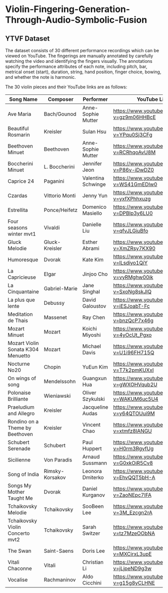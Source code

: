 # Violin-Fingering-Generation-Through-Audio-Symbolic-Fusion

## YTVF Dataset
The dataset consists of 30 different performance recordings which can be viewed on YouTube. The fingerings are manually annotated by carefully watching the video and identifying the fingers visually. The annotations specify the performance attributes of each note, including pitch, bar, metrical onset (start), duration, string, hand position, finger choice, bowing, and whether the note is harmonic.

The 30 violin pieces and their YouTube links are as follows:

| Song Name   | Composer | Performer | YouTube Link |
| ----------- | ----------- | ----------- |----------- |
| Ave Maria   | Bach/Gounod |Anne-Sophie Mutter | https://www.youtube.com/watch?v=gz9m06HHBcE |
| Beautiful Rosmarin   | Kreisler |Sulan Hsu | https://www.youtube.com/watch?v=YPqu0Sj3CFg |
| Beethoven Minuet   | Beethoven |Anne-Sophie Mutter | https://www.youtube.com/watch?v=RCRhqoAvU8M |
| Boccherini Minuet   | L. Boccherini |Jennifer Jeon | https://www.youtube.com/watch?v=P86v-iDwDZ0 |
|Caprice 24	|Paganini	|Valentina Schwinge|	https://www.youtube.com/watch?v=WS41GmEDlw0|
|Czardas	|Vittorio Monti	|Jenny Yun	|https://www.youtube.com/watch?v=yxfXPhhxuzg|
|Estrellita	|Ponce/Heifetz	|Domenico Masiello	|https://www.youtube.com/watch?v=DPBlp3y6LU0|
|Four seasons winter mvt1	|Vivaldi	|Danielle Liu	|https://www.youtube.com/watch?v=qfvJLGiuBfo|
|Gluck Melodie	|Gluck-Kreisler	|Esther Abrami	|https://www.youtube.com/watch?v=XmZRsy7KX90|
|Humoresque	|Dvorak	|Kate Kim	|https://www.youtube.com/watch?v=lLsdiyo1QiY|
|La Capricieuse	|Elgar	|Jinjoo Cho	|https://www.youtube.com/watch?v=vyRMghw00ik|
|La Cinquantaine	|Gabriel-Marie	|Jane Singhal	|https://www.youtube.com/watch?v=SxoNg8skJlQ|
|La plus que lente	|Debussy	|David Galoustov	|https://www.youtube.com/watch?v=iESJoabT-Fc|
|Meditation de Thais	|Massenet	|Ray Chen	|https://www.youtube.com/watch?v=bnzQcP7x46g|
|Mozart Minuet	|Mozart	|Koichi Miyoshi	|https://www.youtube.com/watch?v=4yOcUt_Pgxo|
|Mozart Violin Sonata K304 Menuetto	|Mozart	|Michael Davis	|https://www.youtube.com/watch?v=U1i96FH715Q|
|Nocturne No20	|Chopin	|YuEun Kim	|https://www.youtube.com/watch?v=T7k2pmKUXxI|
|On wings of song	|Mendelssohn	|Guangxun Hua	|https://www.youtube.com/watch?v=gWXOHVqub2U|
|Polonaise Brilliante	|Wieniawski	|Oliver Szykulski	|https://www.youtube.com/watch?v=WAKUM6uc5U4|
|Praeludium and Allegro	|Kreisler	|Jacqueline Audas	|https://www.youtube.com/watch?v=y64QTOUui9M|
|Rondino on a Theme by Beethoven	|Kreisler	|Vincent Chao	|https://www.youtube.com/watch?v=xtmfz8lANGU|
|Schubert Serenade	|Schubert	|Paul Huppert	|https://www.youtube.com/watch?v=H0rm3RgyfUg|
|Sicilienne	|Von Paradis 	|Arnaud Sussmann	|https://www.youtube.com/watch?v=G0xkOiR5Cv8|
|Song of India	|Rimsky-Korsakov	|Leonora Dmiterko	|https://www.youtube.com/watch?v=EhvQQT5bH-A|
|Songs My Mother Taught Me	|Dvorak	|Daniel Kurganov	|https://www.youtube.com/watch?v=ZaoNEpc7IFA|
|Tchaikovsky Melodie	|Tchaikovsky	|SooBeen Lee	|https://www.youtube.com/watch?v=3M_Ezcgn2rA|
|Tchaikovsky Violin Concerto mvt2	|Tchaikovsky	|Sarah Switzer	|https://www.youtube.com/watch?v=tz7MzeOObNA|
|The Swan	|Saint-Saens	|Doris Lee	|https://www.youtube.com/watch?v=MXCirxL3upE|
|Vitali Chaconne	|Vitali	|Christian Li 	|https://www.youtube.com/watch?v=jLjpeND9g3w|
|Vocalise	|Rachmaninov	|Aldo Cicchini	|https://www.youtube.com/watch?v=g15g8yCLHNE|
			
			
			





			
